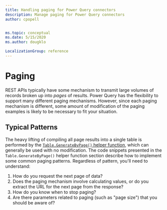 ```yaml
---
title: Handling paging for Power Query connectors
description: Manage paging for Power Query connectors
author: cpopell


ms.topic: conceptual
ms.date: 5/15/2020
ms.author: dougklo

LocalizationGroup: reference
---
```


# Paging

REST APIs typically have some mechanism to transmit large volumes of records broken up into *pages* of results. Power Query has the flexibility to support many different paging mechanisms. However, since each paging mechanism is different, some amount of modification of the paging examples is likely to be necessary to fit your situation.

## Typical Patterns

The heavy lifting of compiling all page results into a single table is performed by the [`Table.GenerateByPage()` helper function](HelperFunctions.md#tablegeneratebypage), which can generally be used with no modification. The code snippets presented in the `Table.GenerateByPage()` helper function section describe how to implement some common paging patterns. Regardless of pattern, you'll need to understand:
1. How do you request the next page of data?
2. Does the paging mechanism involve calculating values, or do you extract the URL for the next page from the response?
3. How do you know when to stop paging?
4. Are there parameters related to paging (such as "page size") that you should be aware of?

